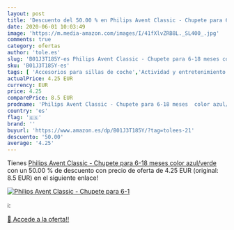 ```yaml
---
layout: post
title: 'Descuento del 50.00 % en Philips Avent Classic - Chupete para 6-1'
date: 2020-06-01 10:03:49
image: 'https://m.media-amazon.com/images/I/41fXlvZRB8L._SL400_.jpg'
comments: true
category: ofertas
author: 'tole.es'
slug: 'B01J3T185Y-es Philips Avent Classic - Chupete para 6-18 meses color...'
sku: 'B01J3T185Y-es'
tags: [ 'Accesorios para sillas de coche','Actividad y entretenimiento','Andadores','Bebé','Espejos para asientos traseros','Higiene y cuidado','Sillas de coche y accesorios','Toallitas húmedas para bebé','Toallitas y accesorios para bebé','avent','chupete', ]
actualPrice: 4.25 EUR
currency: EUR
price: 4.25
comparePrice: 8.5 EUR
prodname: 'Philips Avent Classic - Chupete para 6-18 meses  color azul/verde'
country: 'es'
flag: '🇪🇸'
brand: ''
buyurl: 'https://www.amazon.es/dp/B01J3T185Y/?tag=tolees-21'
descuento: '50.00'
average: '4.25'
---
```


Tienes [Philips Avent Classic - Chupete para 6-18 meses  color azul/verde](https://www.amazon.es/dp/B01J3T185Y/?tag=tolees-21) con un 50.00 % de descuento con precio de oferta de 4.25 EUR (original: 8.5 EUR) en el siguiente enlace!

[![Philips Avent Classic - Chupete para 6-1](https://m.media-amazon.com/images/I/41fXlvZRB8L._SL400_.jpg)](https://www.amazon.es/dp/B01J3T185Y/?tag=tolees-21)

ℹ️:


[🛒 Accede a la oferta!!](https://www.amazon.es/dp/B01J3T185Y/?tag=tolees-21)
